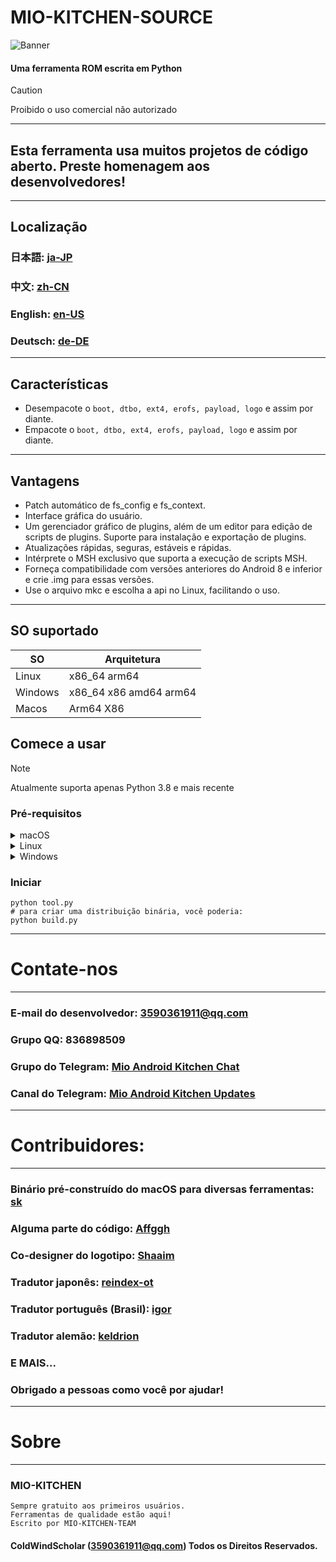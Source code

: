 # MIO-KITCHEN-SOURCE #
![Banner](https://github.com/ColdWindScholar/MIO-KITCHEN-SOURCE/blob/a9bcfdf613ad28e82f7899e3d420d76ecfea174c/splash.png)
#### Uma ferramenta ROM escrita em Python
> [!CAUTION]
> Proibido o uso comercial não autorizado
***
## Esta ferramenta usa muitos projetos de código aberto. Preste homenagem aos desenvolvedores!
***
## Localização
### 日本語: [ja-JP](https://github.com/ColdWindScholar/MIO-KITCHEN-SOURCE/blob/main/README_ja-JP.md)
### 中文: [zh-CN](https://github.com/ColdWindScholar/MIO-KITCHEN-SOURCE/blob/main/README_zh-CN.md)
### English: [en-US](https://github.com/ColdWindScholar/MIO-KITCHEN-SOURCE/blob/main/README.md)
### Deutsch: [de-DE](https://github.com/ColdWindScholar/MIO-KITCHEN-SOURCE/blob/main/README_de-DE.md)
***
## Características
* Desempacote o `boot, dtbo, ext4, erofs, payload, logo` e assim por diante.
* Empacote o `boot, dtbo, ext4, erofs, payload, logo` e assim por diante.
***
## Vantagens
* Patch automático de fs_config e fs_context.
* Interface gráfica do usuário.
* Um gerenciador gráfico de plugins, além de um editor para edição de scripts de plugins. Suporte para instalação e exportação de plugins.
* Atualizações rápidas, seguras, estáveis ​​e rápidas.
* Intérprete o MSH exclusivo que suporta a execução de scripts MSH.
* Forneça compatibilidade com versões anteriores do Android 8 e inferior e crie .img para essas versões.
* Use o arquivo mkc e escolha a api no Linux, facilitando o uso.
***
## SO suportado

| SO      | Arquitetura            |
|---------|------------------------|
| Linux   | x86_64 arm64           |
| Windows | x86_64 x86 amd64 arm64 |
| Macos   | Arm64  X86             |


## Comece a usar
> [!NOTE]
> Atualmente suporta apenas Python 3.8 e mais recente
### Pré-requisitos
<details><summary>macOS</summary>

```` shell
brew install python-tk python3  tcl-tk
python3 -m pip install -U --force-reinstall pip
pip install -r requirements.txt
````

</details>

<details><summary>Linux</summary>

```` shell
python3 -m pip install -U --force-reinstall pip
pip install -r requirements.txt
sudo apt update -y && sudo apt install python3-tk -y
````

</details>

<details><summary>Windows</summary>

```` shell
python -m pip install -U --force-reinstall pip
pip install -r requirements.txt
````

</details>

### Iniciar
```` shell
python tool.py
# para criar uma distribuição binária, você poderia:
python build.py
````
***
# Contate-nos
***
### E-mail do desenvolvedor: 3590361911@qq.com
### Grupo QQ: 836898509
### Grupo do Telegram: [Mio Android Kitchen Chat](https://t.me/mio_android_kitchen_group)
### Canal do Telegram: [Mio Android Kitchen Updates](https://t.me/mio_android_kitchen)
***
# Contribuidores:
***
### Binário pré-construído do macOS para diversas ferramentas: [sk](https://github.com/sekaiacg)
### Alguma parte do código: [Affggh](https://github.com/affggh)
### Co-designer do logotipo: [Shaaim](https://github.com/786-shaaim)
### Tradutor japonês: [reindex-ot](https://github.com/reindex-ot)
### Tradutor português (Brasil): [igor](https://github.com/igormiguell)
### Tradutor alemão: [keldrion](https://github.com/keldrion)
### E MAIS...
### Obrigado a pessoas como você por ajudar!
***
# Sobre
***
### MIO-KITCHEN
```
Sempre gratuito aos primeiros usuários.
Ferramentas de qualidade estão aqui!
Escrito por MIO-KITCHEN-TEAM
```
#### ColdWindScholar (3590361911@qq.com) Todos os Direitos Reservados. ####
